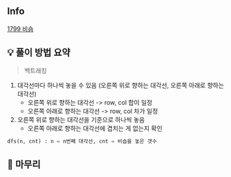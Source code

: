 ## Info
[1799 비숍](https://www.acmicpc.net/problem/1799)

## 💡 풀이 방법 요약
> 백트래킹

1. 대각선마다 하나씩 놓을 수 있음 (오른쪽 위로 향하는 대각선, 오른쪽 아래로 향하는 대각선)
    - 오른쪽 위로 향하는 대각선 -> row, col 합이 일정
    - 오른쪽 아래로 향하는 대각선 -> row, col 차가 일정
2. 오른쪽 위로 향하는 대각선을 기준으로 하나씩 놓음
   - 오른쪽 아래로 향하는 대각선에 겹치는 게 없는지 확인

```Python
dfs(n, cnt) : n = n번째 대각선, cnt = 비숍을 놓은 갯수
```


## 🙂 마무리
